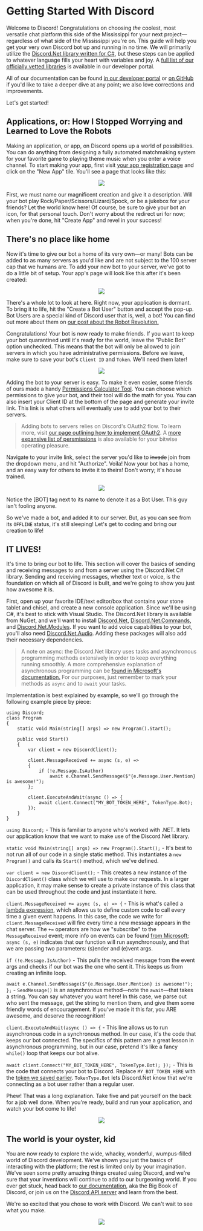 # Getting Started With Discord

Welcome to Discord! Congratulations on choosing _the_ coolest, most versatile chat platform this side of the Mississippi for your next project—regardless of what side of the Mississippi you're on. This guide will help you get your very own Discord bot up and running in no time. We will primarily utilize the [Discord.Net library written for C#](https://github.com/RogueException/Discord.Net), but these steps can be applied to whatever language fills your heart with variables and joy. A [full list of our officially vetted libraries](https://discordapp.com/developers/docs/topics/libraries) is available in our developer portal.

All of our documentation can be found [in our developer portal](https://discordapp.com/developers/docs/intro) or [on GitHub](https://github.com/hammerandchisel/discord-api-docs) if you'd like to take a deeper dive at any point; we also love corrections and improvements.

Let's get started!

## Applications, or: How I Stopped Worrying and Learned to Love the Robots

Making an application, or app, on Discord opens up a world of possibilities. You can do anything from designing a fully automated matchmaking system for your favorite game to playing theme music when you enter a voice channel. To start making your app, first visit [your app registration page](https://discordapp.com/developers/applications/me) and click on the "New App" tile. You'll see a page that looks like this:

<p align="center"><img src="http://i.imgur.com/rDDAIaZ.png"/></p>

First, we must name our magnificent creation and give it a description. Will your bot play Rock/Paper/Scissors/Lizard/Spock, or be a jukebox for your friends? Let the world know here! Of course, be sure to give your bot an icon, for that personal touch. Don't worry about the redirect uri for now; when you're done, hit "Create App" and revel in your success!

## There's no place like home

Now it's time to give our bot a home of its very own—or many! Bots can be added to as many servers as you'd like and are not subject to the 100 server cap that we humans are. To add your new bot to your server, we've got to do a little bit of setup. Your app's page will look like this after it's been created:

<p align="center"><img src="http://i.imgur.com/rZrM96d.png" /></p>

There's a whole lot to look at here. Right now, your application is dormant. To bring it to life, hit the "Create a Bot User" button and accept the pop-up. Bot Users are a special kind of Discord user that is, well, a bot! You can find out more about them on [our post about the Robot Revolution.](https://blog.discordapp.com/the-robot-revolution-has-unofficially-begun-unofficial-api-23a3c722d5bf#.l20q61gl5) 

Congratulations! Your bot is now ready to make friends. If you want to keep your bot quarantined until it's ready for the world, leave the "Public Bot" option unchecked. This means that the bot will only be allowed to join servers in which you have administrative permissions. Before we leave, make sure to save your bot's `Client ID` and `Token`. We'll need them later! <a name="mytoken" />

<p align="center"><img src="http://i.imgur.com/yjlNkzj.png" /></p>

Adding the bot to your server is easy. To make it even easier, some friends of ours made a handy [Permissions Calculator Tool](https://discordapi.com/permissions.html#). You can choose which permissions to give your bot, and their tool will do the math for you. You can also insert your Client ID at the bottom of the page and generate your invite link. This link is what others will eventually use to add your bot to their servers.

> Adding bots to servers relies on Discord's OAuth2 flow. To learn more, visit [our page outlining how to implement OAuth2](https://discordapp.com/developers/docs/topics/oauth2#adding-bots-to-guilds). A [more expansive list of persmissions](https://discordapp.com/developers/docs/topics/permissions#bitwise-permission-flags) is also available for your bitwise operating pleasure.

Navigate to your invite link, select the server you'd like to ~~invade~~ join from the dropdown menu, and hit "Authorize". Voila! Now your bot has a home, and an easy way for others to invite it to theirs! Don't worry; it's house trained.

<p align="center"><img src="http://i.imgur.com/xVvWdxU.png"/></p>

Notice the [BOT] tag next to its name to denote it as a Bot User. This guy isn't fooling anyone.

So we've made a bot, and added it to our server. But, as you can see from its `OFFLINE` status, it's still sleeping! Let's get to coding and bring our creation to life!

## IT LIVES!

It's time to bring our bot to life. This section will cover the basics of sending and receiving messages to and from a server using the Discord.Net C# library. Sending and receiving messages, whether text or voice, is the foundation on which all of Discord is built, and we're going to show you just how awesome it is.

First, open up your favorite IDE/text editor/box that contains your stone tablet and chisel, and create a new console application. Since we'll be using C#, it's best to stick with Visual Studio. The Discord.Net library is available from NuGet, and we'll want to install [Discord.Net](https://www.nuget.org/packages/Discord.Net), [Discord.Net.Commands](https://www.nuget.org/packages/Discord.Net.Commands), and [Discord.Net.Modules](https://www.nuget.org/packages/Discord.Net.Modules). If you want to add voice capabilities to your bot, you'll also need [Discord.Net.Audio](https://www.nuget.org/packages/Discord.Net.Audio). Adding these packages will also add their necessary dependencies.

> A note on async: the Discord.Net library uses tasks and asynchronous programming methods extensively in order to keep everything running smoothly. A more comprehensive explanation of asynchronous programming can be [found in Microsoft's documentation.](https://msdn.microsoft.com/en-us/library/mt674882.aspx) For our purposes, just remember to mark your methods as `async` and to `await` your tasks.

Implementation is best explained by example, so we'll go through the following example piece by piece:

```
using Discord;
class Program
{
    static void Main(string[] args) => new Program().Start();    

    public void Start()
    {
        var client = new DiscordClient();

        client.MessageReceived += async (s, e) =>
        {
            if (!e.Message.IsAuthor)
                await e.Channel.SendMessage($"{e.Message.User.Mention} is awesome!");
        };

        client.ExecuteAndWait(async () => {
            await client.Connect("MY_BOT_TOKEN_HERE", TokenType.Bot);
        });
    }
}
```

`using Discord;` - This is familiar to anyone who's worked with .NET. It lets our application know that we want to make use of the Discord.Net library. 

`static void Main(string[] args) => new Program().Start();` - It's best to not run all of our code in a single static method. This instantiates a `new Program()` and calls its `Start()` method, which we've defined.

`var client = new DiscordClient();` - This creates a new instance of the `DiscordClient()` class which we will use to make our requests. In a larger application, it may make sense to create a private instance of this class that can be used throughout the code and just instantiate it here.

`client.MessageReceived += async (s, e) => {` - This is what's called a [lambda expression](https://msdn.microsoft.com/en-us/library/bb397687.aspx), which allows us to define custom code to call every time a given event happens. In this case, the code we write for `client.MessageReceived` will fire every time a new message appears in the chat server. The `+=` operators are how we "subscribe" to the `MessageReceived` event; more info on events can be found [from Microsoft](https://msdn.microsoft.com/en-us/library/awbftdfh.aspx); `async (s, e)` indicates that our function will run asynchronously, and that we are passing two parameters: (s)ender and (e)vent args.

`if (!e.Message.IsAuthor)` - This pulls the received message from the event args and checks if our bot was the one who sent it. This keeps us from creating an infinite loop.

`await e.Channel.SendMessage($"{e.Message.User.Mention} is awesome!"); };` - `SendMessage()` is an asynchronous method—note the `await`—that takes a string. You can say whatever you want here! In this case, we parse out who sent the message, get the string to mention them, and give them some friendly words of encouragement. If you've made it this far, you ARE awesome, and deserve the recognition!

`client.ExecuteAndWait(async () => {` - This line allows us to run asynchronous code in a synchronous method. In our case, it's the code that keeps our bot connected. The specifics of this pattern are a great lesson in asynchronous programming, but in our case, pretend it's like a fancy `while()` loop that keeps our bot alive.

`await client.Connect("MY_BOT_TOKEN_HERE", TokenType.Bot); });` - This is the code that connects your bot to Discord. Replace `MY_BOT_TOKEN_HERE` with the [token we saved earlier](#mytoken). `TokenType.Bot` lets Discord.Net know that we're connecting as a bot user rather than a regular user.

Phew! That was a long explanation. Take five and pat yourself on the back for a job well done. When you're ready, build and run your application, and watch your bot come to life!

<p align="center"><img src="http://imgur.com/3tgLl8i.gif"/></p>

## The world is your oyster, kid

You are now ready to explore the wide, whacky, wonderful, wumpus-filled world of Discord development. We've shown you just the basics of interacting with the platform; the rest is limited only by your imagination. We've seen some pretty amazing things created using Discord, and we're sure that your inventions will continue to add to our burgeoning world. If you ever get stuck, head back to [our  documentation](https://discordapp.com/developers/docs/intro), aka the Big Book of Discord, or join us on the [Discord API server](https://discordapp.com/invite/0SBTUU1wZTWPnGdJ) and learn from the best.

We're so excited that you chose to work with Discord. We can't wait to see what you make.

<p align="center"><img src="https://hammerandchisel.zendesk.com/hc/en-us/article_attachments/210427847/eeveelutions.gif"/></p>
